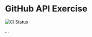 GitHub API Exercise
===================
[![CI Status][CI BADGE]][CI PAGE]

...

[CI BADGE]: https://github.com/jbenner-radham/github-api-exercise/actions/workflows/ci.yaml/badge.svg
[CI PAGE]: https://github.com/jbenner-radham/github-api-exercise/actions/workflows/ci.yaml
